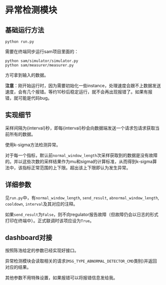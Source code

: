 # 异常检测模块

## 基础运行方法

```shell
python run.py
```

需要在终端同步运行sam项目里面的：
```shell
python sam/simulator/simulator.py
python sam/measurer/measurer.py
```

方可拿到输入的数据。

**注意**：刚开始运行时，因为需要初始化一些instance，处理速度会跟不上数据发送速度，会有几个报错。等约10秒后稳定运行，就不会再出现报错了。如果有报错，就可能是代码bug。

## 实现细节
采样间隔为{interval}秒，即每{interval}秒会向数据端发送一个请求包请求获取当前所有的数据。

使用k-sigma方法检测异常。

对于每一个指标，默认前`normal_window_length`次采样获取到的数据是没有故障的。并以这些次数的采样结果作为mu和sigma的计算标准，从而得到k-sigma算法中，该指标正常范围的上下限。超出该上下限即认为发生异常。

## 详细参数
见`run.py`中，有`normal_window_length`, `send_result`, `abnormal_window_length`, `cooldown`, `interval`及其对应的注释。 

如果`send_result`为`False`，则不向regulator报告故障（但故障仍会以日志的形式打印在终端中）。正式联调时该项应设为`True`。

## dashboard对接
按照陈浩给定的参数已经实现好接口。

异常检测模块会读取相关的请求(`MSG_TYPE_ABNORMAL_DETECTOR_CMD`类别)并返回对应的结果。

其他参数不用特殊设置，如果报错可以将报错信息发给我。
